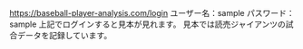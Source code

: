https://baseball-player-analysis.com/login
ユーザー名：sample
パスワード：sample
上記でログインすると見本が見れます。
見本では読売ジャイアンツの試合データを記録しています。
